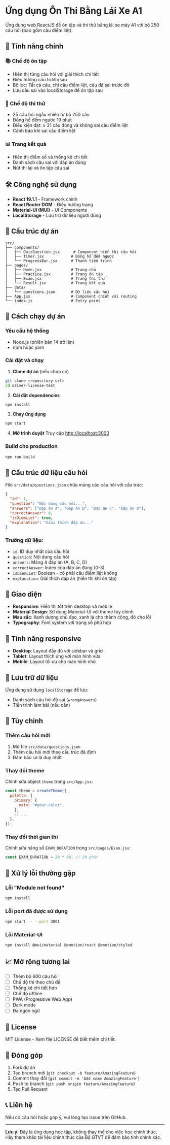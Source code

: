 # Ứng dụng Ôn Thi Bằng Lái Xe A1

Ứng dụng web ReactJS để ôn tập và thi thử bằng lái xe máy A1 với bộ 250 câu hỏi (bao gồm câu điểm liệt).

## 🚀 Tính năng chính

### 📚 Chế độ ôn tập

- Hiển thị từng câu hỏi với giải thích chi tiết
- Điều hướng câu trước/sau
- Bộ lọc: Tất cả câu, chỉ câu điểm liệt, câu đã sai trước đó
- Lưu câu sai vào localStorage để ôn tập sau

### 🎯 Chế độ thi thử

- 25 câu hỏi ngẫu nhiên từ bộ 250 câu
- Đồng hồ đếm ngược 19 phút
- Điều kiện đạt: ≥ 21 câu đúng và không sai câu điểm liệt
- Cảnh báo khi sai câu điểm liệt

### 📊 Trang kết quả

- Hiển thị điểm số và thống kê chi tiết
- Danh sách câu sai với đáp án đúng
- Nút thi lại và ôn tập câu sai

## 🛠️ Công nghệ sử dụng

- **React 19.1.1** - Framework chính
- **React Router DOM** - Điều hướng trang
- **Material-UI (MUI)** - UI Components
- **LocalStorage** - Lưu trữ dữ liệu người dùng

## 📁 Cấu trúc dự án

```
src/
├── components/
│   ├── QuizQuestion.jsx      # Component hiển thị câu hỏi
│   ├── Timer.jsx            # Đồng hồ đếm ngược
│   └── ProgressBar.jsx      # Thanh tiến trình
├── pages/
│   ├── Home.jsx             # Trang chủ
│   ├── Practice.jsx         # Trang ôn tập
│   ├── Exam.jsx             # Trang thi thử
│   └── Result.jsx           # Trang kết quả
├── data/
│   └── questions.json       # Dữ liệu câu hỏi
├── App.jsx                  # Component chính với routing
└── index.js                 # Entry point
```

## 🚀 Cách chạy dự án

### Yêu cầu hệ thống

- Node.js (phiên bản 14 trở lên)
- npm hoặc yarn

### Cài đặt và chạy

1. **Clone dự án** (nếu chưa có)

```bash
git clone <repository-url>
cd driver-license-test
```

2. **Cài đặt dependencies**

```bash
npm install
```

3. **Chạy ứng dụng**

```bash
npm start
```

4. **Mở trình duyệt**
   Truy cập [http://localhost:3000](http://localhost:3000)

### Build cho production

```bash
npm run build
```

## 📝 Cấu trúc dữ liệu câu hỏi

File `src/data/questions.json` chứa mảng các câu hỏi với cấu trúc:

```json
{
  "id": 1,
  "question": "Nội dung câu hỏi...",
  "answers": ["Đáp án A", "Đáp án B", "Đáp án C", "Đáp án D"],
  "correctAnswer": 0,
  "isDiemLiet": true,
  "explanation": "Giải thích đáp án..."
}
```

### Trường dữ liệu:

- `id`: ID duy nhất của câu hỏi
- `question`: Nội dung câu hỏi
- `answers`: Mảng 4 đáp án (A, B, C, D)
- `correctAnswer`: Index của đáp án đúng (0-3)
- `isDiemLiet`: Boolean - có phải câu điểm liệt không
- `explanation`: Giải thích đáp án (hiển thị khi ôn tập)

## 🎨 Giao diện

- **Responsive**: Hiển thị tốt trên desktop và mobile
- **Material Design**: Sử dụng Material-UI với theme tùy chỉnh
- **Màu sắc**: Xanh dương chủ đạo, xanh lá cho thành công, đỏ cho lỗi
- **Typography**: Font system với trọng số phù hợp

## 📱 Tính năng responsive

- **Desktop**: Layout đầy đủ với sidebar và grid
- **Tablet**: Layout thích ứng với màn hình vừa
- **Mobile**: Layout tối ưu cho màn hình nhỏ

## 💾 Lưu trữ dữ liệu

Ứng dụng sử dụng `localStorage` để lưu:

- Danh sách câu hỏi đã sai (`wrongAnswers`)
- Tiến trình làm bài (nếu cần)

## 🔧 Tùy chỉnh

### Thêm câu hỏi mới

1. Mở file `src/data/questions.json`
2. Thêm câu hỏi mới theo cấu trúc đã định
3. Đảm bảo `id` là duy nhất

### Thay đổi theme

Chỉnh sửa object `theme` trong `src/App.jsx`:

```javascript
const theme = createTheme({
  palette: {
    primary: {
      main: "#your-color",
    },
    // ...
  },
});
```

### Thay đổi thời gian thi

Chỉnh sửa hằng số `EXAM_DURATION` trong `src/pages/Exam.jsx`:

```javascript
const EXAM_DURATION = 20 * 60; // 20 phút
```

## 🐛 Xử lý lỗi thường gặp

### Lỗi "Module not found"

```bash
npm install
```

### Lỗi port đã được sử dụng

```bash
npm start -- --port 3001
```

### Lỗi Material-UI

```bash
npm install @mui/material @emotion/react @emotion/styled
```

## 📈 Mở rộng tương lai

- [ ] Thêm bộ 600 câu hỏi
- [ ] Chế độ thi theo chủ đề
- [ ] Thống kê chi tiết hơn
- [ ] Chế độ offline
- [ ] PWA (Progressive Web App)
- [ ] Dark mode
- [ ] Đa ngôn ngữ

## 📄 License

MIT License - Xem file LICENSE để biết thêm chi tiết.

## 👥 Đóng góp

1. Fork dự án
2. Tạo branch mới (`git checkout -b feature/AmazingFeature`)
3. Commit thay đổi (`git commit -m 'Add some AmazingFeature'`)
4. Push to branch (`git push origin feature/AmazingFeature`)
5. Tạo Pull Request

## 📞 Liên hệ

Nếu có câu hỏi hoặc góp ý, vui lòng tạo issue trên GitHub.

---

**Lưu ý**: Đây là ứng dụng học tập, không thay thế cho việc học chính thức. Hãy tham khảo tài liệu chính thức của Bộ GTVT để đảm bảo tính chính xác.
